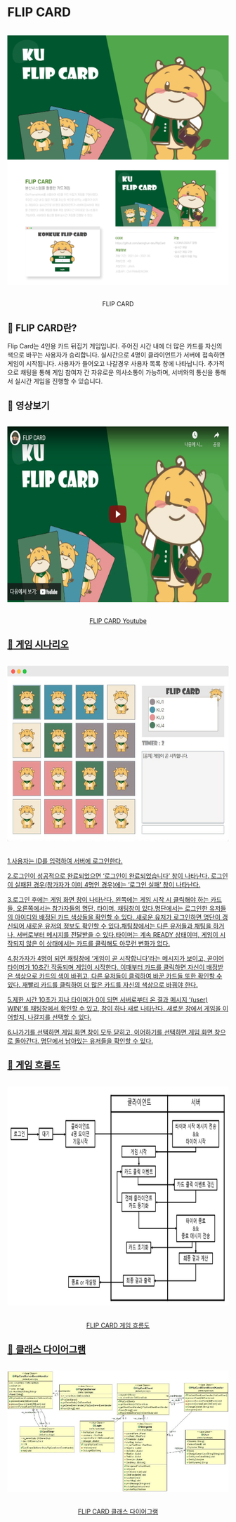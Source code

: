 # FLIP CARD
<div align="center">
  <br/>
  <img src="https://github.com/seonghun-dev/seonghun-dev.github.io/raw/main/images/FlipCard.png?raw=true"/>
  <img src="https://github.com/seonghun-dev/seonghun-dev.github.io/blob/main/images/006.png?raw=true"/>
  <br/>
  <br/>
  <p>
    FLIP CARD <br>
  </p>
  </p>
</div>


## :mega: FLIP CARD란?

Flip Card는 4인용 카드 뒤집기 게임입니다. 주어진 시간 내에 더 많은 카드를 자신의 색으로 바꾸는 사용자가 승리합니다. 실시간으로 4명이 클라이언트가 서버에 접속하면 게임이 시작됩니다. 사용자가 들어오고 나갈경우 사용자 목록 창에 나타납니다. 추가적으로 채팅을 통해 게임 참여자 간 자유로운 의사소통이 가능하며, 서버와의 통신을 통해서 실시간 게임을 진행할 수 있습니다. 




## :mega: 영상보기

<div align="center">
  <br/>
  <a href="https://youtu.be/NTP5FgsMYXg"><img src="https://github.com/seonghun-dev/seonghun-dev.github.io/blob/main/images/Flip%20Card%20youtube.png?raw=true" height="400">
  <br/>
  <br/>
    <p>
    <a href="https://youtu.be/NTP5FgsMYXg"> FLIP CARD Youtube<br>
  </p>
  </p>
</div>



## :mega: 게임 시나리오
<div align="center">
  <br/>
  <img src="https://github.com/seonghun-dev/seonghun-dev.github.io/blob/main/images/Flip%20Card%20in%20game.png?raw=true" height="400">
  <br/>
  <br/>
  </p>
</div>


1.사용자는 ID를 입력하여 서버에 로그인한다. 


2.로그인이 성공적으로 완료되었으면 ‘로그인이 완료되었습니다’ 창이 나타난다. 로그인이 실패된 경우(참가자가 이미 4명인 경우)에는 ‘로그인 실패’ 창이 나타난다.


3.로그인 후에는 게임 화면 창이 나타난다. 왼쪽에는 게임 시작 시 클릭해야 하는 카드들, 오른쪽에서는 참가자들의 명단, 타이머, 채팅창이 있다.명단에서는 로그인한 유저들의 아이디와 배정된 카드 색상들을 확인할 수 있다. 새로운 유저가 로그인하면 명단이 갱신되어 새로운 유저의 정보도 확인할 수 있다.채팅창에서는 다른 유저들과 채팅을 하거나, 서버로부터 메시지를 전달받을 수 있다.타이머는 계속 READY 상태이며, 게임이 시작되지 않은 이 상태에서는 카드를 클릭해도 아무런 변화가 없다.


4.참가자가 4명이 되면 채팅창에 ‘게임이 곧 시작합니다’라는 메시지가 보이고, 곧이어 타이머가 10초간 작동되며 게임이 시작한다. 이때부터 카드를 클릭하면 자신이 배정받은 색상으로 카드의 색이 바뀌고, 다른 유저들이 클릭하여 바꾼 카드들 또한 확인할 수 있다. 재빨리 카드를 클릭하여 더 많은 카드를 자신의 색상으로 바꿔야 한다.


5.제한 시간 10초가 지나 타이머가 0이 되면 서버로부터 온 결과 메시지 ‘(user) WIN!’를 채팅창에서 확인할 수 있고, 창이 하나 새로 나타난다. 새로운 창에서 게임을 이어할지, 나갈지를 선택할 수 있다.


6.나가기를 선택하면 게임 화면 창이 모두 닫히고, 이어하기를 선택하면 게임 화면 창으로 돌아간다. 명단에서 남아있는 유저들을 확인할 수 있다.


## :mega: 게임 흐름도


<div align="center">
  <br/>
  <img src="https://github.com/seonghun-dev/seonghun-dev.github.io/blob/main/images/FlipCard%20flowchart.jpeg?raw=true/" height="500">
  <br/>
  <br/>
  <p>
    FLIP CARD 게임 흐름도 <br>
  </p>
  </p>
</div>



## :mega: 클래스 다이어그램


<div align="center">
  <br/>
  <img src="https://github.com/seonghun-dev/seonghun-dev.github.io/blob/main/images/FlipCard%20class%20diagram.jpeg?raw=true">
  <br/>
  <br/>
  <p>
    FLIP CARD 클래스 다이어그램 <br>
  </p>
  </p>
</div>



